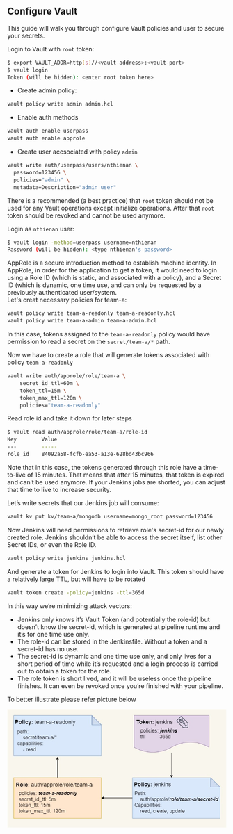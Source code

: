 ## Configure Vault

This guide will walk you through configure Vault policies and user to secure your secrets.

Login to Vault with `root` token:
```bash
$ export VAULT_ADDR=http[s]//<vault-address>:<vault-port>
$ vault login
Token (will be hidden): <enter root token here>
```
* Create admin policy:
```bash
vault policy write admin admin.hcl
```
* Enable auth methods
```bash
vault auth enable userpass
vault auth enable approle
```
* Create user accsociated with policy `admin`
```bash
vault write auth/userpass/users/nthienan \
  password=123456 \
  policies="admin" \
  metadata=Description="admin user"
```
There is a recommended (a best practice) that `root` token should not be used for any Vault operations except initialize operations. After that `root` token should be revoked and cannot be used anymore.

Login as `nthienan` user:
```bash
$ vault login -method=userpass username=nthienan
Password (will be hidden): <type nthienan's password>
```
AppRole is a secure introduction method to establish machine identity. In AppRole, in order for the application to get a token, it would need to login using a Role ID (which is static, and associated with a policy), and a Secret ID (which is dynamic, one time use, and can only be requested by a previously authenticated user/system.   
Let's creat necessary policies for team-a:
```bash
vault policy write team-a-readonly team-a-readonly.hcl
vault policy write team-a-admin team-a-admin.hcl
```
In this case, tokens assigned to the `team-a-readonly` policy would have permission to read a secret on the `secret/team-a/*` path.

Now we have to create a role that will generate tokens associated with policy `team-a-readonly`
```bash
vault write auth/approle/role/team-a \
	secret_id_ttl=60m \
	token_ttl=15m \
	token_max_ttl=120m \
	policies="team-a-readonly"
```
Read role id and take it down for later steps
```bash
$ vault read auth/approle/role/team-a/role-id
Key        Value
---        -----
role_id    84092a58-fcfb-ea53-a13e-628bd43bc966
```
Note that in this case, the tokens generated through this role have a time-to-live of 15 minutes. That means that after 15 minutes, that token is expired and can’t be used anymore. If your Jenkins jobs are shorted, you can adjust that time to live to increase security.

Let’s write secrets that our Jenkins job will consume:
```bash
vault kv put kv/team-a/mongodb username=mongo_root password=123456
```
Now Jenkins will need permissions to retrieve role's secret-id for our newly created role. Jenkins shouldn’t be able to access the secret itself, list other Secret IDs, or even the Role ID.
```bash
vault policy write jenkins jenkins.hcl
```
And generate a token for Jenkins to login into Vault. This token should have a relatively large TTL, but will have to be rotated
```bash
vault token create -policy=jenkins -ttl=365d
```
In this way we’re minimizing attack vectors:
* Jenkins only knows it’s Vault Token (and potentially the role-id) but doesn’t know the secret-id, which is generated at pipeline runtime and it’s for one time use only.
* The role-id can be stored in the Jenkinsfile. Without a token and a secret-id has no use.
* The secret-id is dynamic and one time use only, and only lives for a short period of time while it’s requested and a login process is carried out to obtain a token for the role.
* The role token is short lived, and it will be useless once the pipeline finishes. It can even be revoked once you’re finished with your pipeline.

To better illustrate please refer picture below

![ACL strategy](../docs/images/acl-strategy.jpg "ACL strategy")
